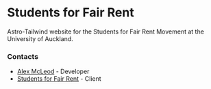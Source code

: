 # Students for Fair Rent

Astro-Tailwind website for the Students for Fair Rent Movement at the University of Auckland.

### Contacts

- [Alex McLeod](mailto:alexwillmcleod@gmail.com) - Developer
- [Students for Fair Rent](mailto:contact@sfr.org.nz) - Client
